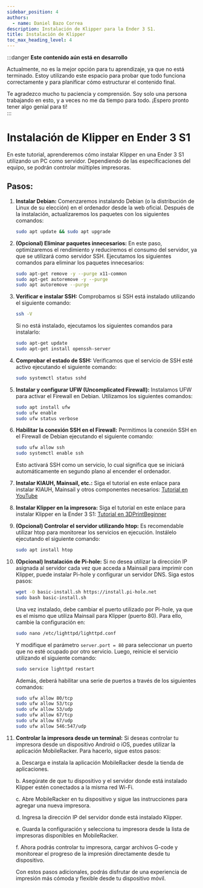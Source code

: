 ```yaml
---
sidebar_position: 4
authors:
  - name: Daniel Bazo Correa
description: Instalación de Klipper para la Ender 3 S1.
title: Instalación de Klipper
toc_max_heading_level: 4
---
```


:::danger **Este contenido aún está en desarrollo**

Actualmente, no es la mejor opción para tu aprendizaje, ya que no está terminado. Estoy utilizando este espacio para probar que todo funciona correctamente y para planificar cómo estructurar el contenido final.

Te agradezco mucho tu paciencia y comprensión. Soy solo una persona trabajando en esto, y a veces no me da tiempo para todo. ¡Espero pronto tener algo genial para ti!  
:::

# Instalación de Klipper en Ender 3 S1

En este tutorial, aprenderemos cómo instalar Klipper en una Ender 3 S1 utilizando un PC como servidor. Dependiendo de las especificaciones del equipo, se podrán controlar múltiples impresoras.

## Pasos:

1. **Instalar Debian:** Comenzaremos instalando Debian (o la distribución de Linux de su elección) en el ordenador desde la web oficial. Después de la instalación, actualizaremos los paquetes con los siguientes comandos:

   ```bash
   sudo apt update && sudo apt upgrade
   ```

2. **(Opcional) Eliminar paquetes innecesarios:** En este paso, optimizaremos el rendimiento y reduciremos el consumo del servidor, ya que se utilizará como servidor SSH. Ejecutamos los siguientes comandos para eliminar los paquetes innecesarios:

   ```bash
   sudo apt-get remove -y --purge x11-common
   sudo apt-get autoremove -y --purge
   sudo apt autoremove --purge
   ```

3. **Verificar e instalar SSH:** Comprobamos si SSH está instalado utilizando el siguiente comando:

   ```bash
   ssh -V
   ```

   Si no está instalado, ejecutamos los siguientes comandos para instalarlo:

   ```bash
   sudo apt-get update
   sudo apt-get install openssh-server
   ```

4. **Comprobar el estado de SSH:** Verificamos que el servicio de SSH esté activo ejecutando el siguiente comando:

   ```bash
   sudo systemctl status sshd
   ```

5. **Instalar y configurar UFW (Uncomplicated Firewall):** Instalamos UFW para activar el Firewall en Debian. Utilizamos los siguientes comandos:

   ```bash
   sudo apt install ufw
   sudo ufw enable
   sudo ufw status verbose
   ```

6. **Habilitar la conexión SSH en el Firewall:** Permitimos la conexión SSH en el Firewall de Debian ejecutando el siguiente comando:

   ```bash
   sudo ufw allow ssh
   sudo systemctl enable ssh
   ```

   Esto activará SSH como un servicio, lo cual significa que se iniciará automáticamente en segundo plano al encender el ordenador.

7. **Instalar KIAUH, Mainsail, etc.:** Siga el tutorial en este enlace para instalar KIAUH, Mainsail y otros componentes necesarios: [Tutorial en YouTube](https://www.youtube.com/watch?v=Ib1Dd3rIE2I)

8. **Instalar Klipper en la impresora:** Siga el tutorial en este enlace para instalar Klipper en la Ender 3 S1: [Tutorial en 3DPrintBeginner](https://3dprintbeginner.com/how-to-install-klipper-on-ender-3-s1/)

9. **(Opcional) Controlar el servidor utilizando htop:** Es recomendable utilizar htop para monitorear los servicios en ejecución. Instálelo ejecutando el siguiente comando:

   ```bash
   sudo apt install htop
   ```

10. **(Opcional) Instalación de Pi-hole:** Si no desea utilizar la dirección IP asignada al servidor cada vez que acceda a Mainsail para imprimir con Klipper, puede instalar Pi-hole y configurar un servidor DNS. Siga estos pasos:

    ```bash
    wget -O basic-install.sh https://install.pi-hole.net
    sudo bash basic-install.sh
    ```

    Una vez instalado, debe cambiar el puerto utilizado por Pi-hole, ya que es el mismo que utiliza Mainsail para Klipper (puerto 80). Para ello, cambie la configuración en:

    ```bash
    sudo nano /etc/lighttpd/lighttpd.conf
    ```

    Y modifique el parámetro `server.port = 80` para seleccionar un puerto que no esté ocupado por otro servicio. Luego, reinicie el servicio utilizando el siguiente comando:

    ```bash
    sudo service lighttpd restart
    ```

    Además, deberá habilitar una serie de puertos a través de los siguientes comandos:

    ```bash
    sudo ufw allow 80/tcp
    sudo ufw allow 53/tcp
    sudo ufw allow 53/udp
    sudo ufw allow 67/tcp
    sudo ufw allow 67/udp
    sudo ufw allow 546:547/udp
    ```

11. **Controlar la impresora desde un terminal:** Si deseas controlar tu impresora desde un dispositivo Android o iOS, puedes utilizar la aplicación MobileRacker. Para hacerlo, sigue estos pasos:

    a. Descarga e instala la aplicación MobileRacker desde la tienda de aplicaciones.

    b. Asegúrate de que tu dispositivo y el servidor donde está instalado Klipper estén conectados a la misma red Wi-Fi.

    c. Abre MobileRacker en tu dispositivo y sigue las instrucciones para agregar una nueva impresora.

    d. Ingresa la dirección IP del servidor donde está instalado Klipper.

    e. Guarda la configuración y selecciona tu impresora desde la lista de impresoras disponibles en MobileRacker.

    f. Ahora podrás controlar tu impresora, cargar archivos G-code y monitorear el progreso de la impresión directamente desde tu dispositivo.

    Con estos pasos adicionales, podrás disfrutar de una experiencia de impresión más cómoda y flexible desde tu dispositivo móvil.
